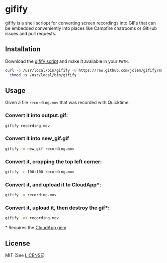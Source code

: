 # gifify

gifify is a shell scriopt for converting screen recordings into GIFs that can be embedded conveniently into places like Campfire chatrooms or GitHub issues and pull requests.

## Installation

Download the [gifify script][1] and make it available in your `PATH`.

```sh
curl -o /usr/local/bin/gifify -O https://raw.github.com/jclem/gifify/master/gifify.sh && \
  chmod +x /usr/local/bin/gifify
```

## Usage

Given a file `recording.mov` that was recorded with Quicktime:

### Convert it into output.gif:

```sh
gifify recording.mov
```

### Convert it into new_gif.gif

```sh
gifify -o new_gif recording.mov
```

### Convert it, cropping the top left corner:

```sh
gifify -c 100:100 recording.mov
```

### Convert it, and upload it to CloudApp*:

```sh
gifify -u recording.mov
```

### Convert it, upload it, then destroy the gif*:

```sh
gifify -ux recording.mov
```

\* Requires the [CloudApp gem][2]

## License

MIT (See [LICENSE][3])


[1]: https://raw.github.com/jclem/gifify/master/gifify.sh
[2]: https://github.com/cloudapp/cloudapp.rb
[3]: https://raw.github.com/jclem/gifify/master/LICENSE